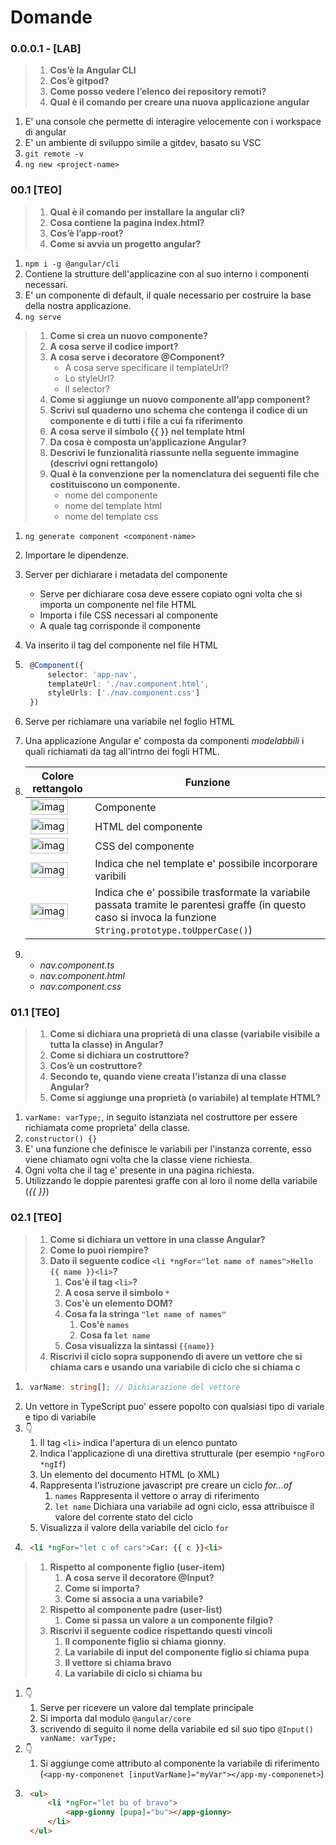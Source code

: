 # Domande

### 0.0.0.1 - [LAB]
> 1. **Cos’è la Angular CLI**
> 2. **Cos’è gitpod?**
> 3. **Come posso vedere l’elenco dei repository remoti?**
> 4. **Qual è il comando per creare una nuova applicazione angular**

1. E' una console che permette di interagire velocemente con i workspace di angular
2. E' un ambiente di sviluppo simile a gitdev, basato su VSC
3. `git remote -v`
4. `ng new <project-name>`


### 00.1 [TEO]
> 1. **Qual è il comando per installare la angular cli?**
> 2. **Cosa contiene la pagina index.html?**
> 3. **Cos’è l’app-root?**
> 4. **Come si avvia un progetto angular?**

1. `npm i -g @angular/cli`
2. Contiene la strutture dell'applicazine con al suo interno i componenti necessari.
3. E' un componente di default, il quale necessario per costruire la base della nostra applicazione.
4. `ng serve`

> 1. **Come si crea un nuovo componente?**
> 2. **A cosa serve il codice import?**
> 3. **A cosa serve i decoratore @Component?**
>    - A cosa serve specificare il templateUrl?
>    - Lo styleUrl?
>    - Il selector?
> 4. **Come si aggiunge un nuovo componente all’app component?**
> 5. **Scrivi sul quaderno uno schema che contenga il codice di un componente  e di tutti i file a cui fa riferimento**
> 6. **A cosa serve il simbolo {{ }} nel template html**
> 7. **Da cosa è composta un’applicazione Angular?**
> 8. **Descrivi le funzionalità riassunte nella seguente immagine (descrivi ogni rettangolo)**
> 9.  **Qual è la convenzione per la nomenclatura dei seguenti file che costituiscono un componente.**
>     - nome del componente
>     - nome del template html
>     - nome del template css

1. `ng generate component <component-name>`
2. Importare le dipendenze.
3. Server per dichiarare i metadata del componente
   - Serve per dichiarare cosa deve essere copiato ogni volta che si importa un componente nel file HTML
   - Importa i file CSS necessari al componente
   - A quale tag corrisponde il componente
4. Va inserito il tag del componente nel file HTML
5. ```ts
    @Component({
        selector: 'app-nav',
        templateUrl: './nav.component.html',
        styleUrls: ['./nav.component.css']
    })
    ```
6. Serve per richiamare una variabile nel foglio HTML
7. Una applicazione Angular e' composta da componenti *modelabbili* i quali richiamati da tag all'intrno dei fogli HTML.
8. Colore rettangolo | Funzione
    --- | ---
    <img src="https://api.alexflipnote.dev/color/image/7199c2" alt="image" width="60" height="25"/> | Componente
    <img src="https://api.alexflipnote.dev/color/image/3de8a4" alt="image" width="60" height="25"/> | HTML del componente
    <img src="https://api.alexflipnote.dev/color/image/ea9f47" alt="image" width="60" height="25"/> | CSS del componente
    <img src="https://api.alexflipnote.dev/color/image/97d6e7" alt="image" width="60" height="25"/> | Indica che nel template e' possibile incorporare varibili
    <img src="https://api.alexflipnote.dev/color/image/3aa3f0" alt="image" width="60" height="25"/> | Indica che e' possibile trasformate la variabile passata tramite le parentesi graffe (in questo caso si invoca la funzione `String.prototype.toUpperCase()`)
    
9.  - *nav.component.ts*
    - *nav.component.html*
    - *nav.component.css*

### 01.1 [TEO]
> 1. **Come si dichiara una proprietà di una classe (variabile visibile a tutta la classe) in Angular?**
> 2. **Come si dichiara un costruttore?**
> 3. **Cos’è un costruttore?**
> 4. **Secondo te, quando viene creata l’istanza di una classe Angular?**
> 5. **Come si aggiunge una proprietà (o variabile) al template HTML?**

1. `varName: varType;`, in seguito istanziata nel costruttore per essere richiamata come proprieta' della classe.
2. `constructor() {}`
3. E' una funzione che definisce le variabili per l'instanza corrente, esso viene chiamato ogni volta che la classe viene richiesta.
4. Ogni volta che il tag e' presente in una pagina richiesta.
5. Utilizzando le doppie parentesi graffe con al loro il nome della variabile (*{{ }}*)

### 02.1 [TEO]
> 1. **Come si dichiara un vettore in una classe Angular?**
> 2. **Come lo puoi riempire?**
> 3. **Dato il seguente codice `<li *ngFor="let name of names">Hello {{ name }}<li>`?**
>     1. **Cos'è il tag `<li>`?**
>     2. **A cosa serve il simbolo `*`**
>     3. **Cos'è un elemento DOM?**
>     4. **Cosa fa la stringa `"let name of names"`**
>         1. **Cos'è `names`**
>         2. **Cosa fa `let name`**
>     5. **Cosa visualizza la sintassi `{{name}}`**
> 4. **Riscrivi il ciclo sopra supponendo di avere un vettore che si chiama cars e usando una variabile di ciclo che si chiama c**

1. ```ts
    varName: string[]; // Dichiarazione del vettore
    ```
2. Un vettore in TypeScript puo' essere popolto con qualsiasi tipo di variale e tipo di variabile
3. 👇
      1. Il tag `<li>` indica l'apertura di un elenco puntato
      2. Indica l'applicazione di una direttiva strutturale (per esempio `*ngFor`o `*ngIf`)
      3. Un elemento del documento HTML (o XML)
      4. Rappresenta l'istruzione javascript pre creare un ciclo *for...of*
         1. `names` Rappresenta il vettore o array di riferimento
         2. `let name` Dichiara una variabile ad ogni ciclo, essa attribuisce il valore del corrente stato del ciclo
      5. Visualizza il valore della variabile del ciclo `for`
4. ```html
    <li *ngFor="let c of cars">Car: {{ c }}<li>
    ```

> 1. **Rispetto al componente figlio (user-item)**
>       1. **A cosa serve il decoratore @Input?**
>       2. **Come si importa?**
>       3. **Come si associa a una variabile?**
> 2. **Rispetto al componente padre (user-list)**
>       1. **Come si passa un valore a un componente filgio?**
> 3. **Riscrivi il seguente codice rispettando questi vincoli**
>       1. **Il componente figlio si chiama gionny.**
>       2. **La variabile di input del componente figlio si chiama pupa**
>       3. **Il vettore si chiama bravo**
>       4. **La variabile di ciclo si chiama bu**

1. 👇
   1. Serve per ricevere un valore dal template principale
   2. Si importa dal modulo `@angular/core`
   3. scrivendo di seguito il nome della variabile ed sil suo tipo `@Input() vanName: varType;`
2. 👇
   1. Si aggiunge come attributo al componente la variabile di riferimento (`<app-my-componenet [inputVarName]="myVar"></app-my-componenet>`)
3. ```html
    <ul>
        <li *ngFor="let bu of bravo">
            <app-gionny [pupa]="bu"></app-gionny>
        </li>
    </ul>
    ```
